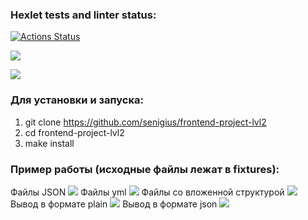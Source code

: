 ### Hexlet tests and linter status:
[![Actions Status](https://github.com/senigius/frontend-project-lvl2/workflows/hexlet-check/badge.svg)](https://github.com/senigius/frontend-project-lvl2/actions)

<a href="https://codeclimate.com/github/senigius/frontend-project-lvl2/maintainability"><img src="https://api.codeclimate.com/v1/badges/1412e5be6d48d7aa90b5/maintainability" /></a>

<a href="https://codeclimate.com/github/senigius/frontend-project-lvl2/test_coverage"><img src="https://api.codeclimate.com/v1/badges/1412e5be6d48d7aa90b5/test_coverage" /></a>

### Для установки и запуска:
1) git clone https://github.com/senigius/frontend-project-lvl2
2) cd frontend-project-lvl2
3) make install

### Пример работы (исходные файлы лежат в __fixtures__):
Файлы JSON
<a href="https://asciinema.org/a/dgP7K6cEWbX2Nk6vQkESpRyND" target="_blank"><img src="https://asciinema.org/a/dgP7K6cEWbX2Nk6vQkESpRyND.svg" /></a>
Файлы yml
<a href="https://asciinema.org/a/gJro4xKUDDS2dF5qpUbf1SIBN" target="_blank"><img src="https://asciinema.org/a/gJro4xKUDDS2dF5qpUbf1SIBN.svg" /></a>
Файлы со вложенной структурой 
<a href="https://asciinema.org/a/8CUOFniSAtFVriCheFw0Zm93B" target="_blank"><img src="https://asciinema.org/a/8CUOFniSAtFVriCheFw0Zm93B.svg" /></a>
Вывод в формате plain
<a href="https://asciinema.org/a/56QKERcNVNcpPMj7EaMPjfMYX" target="_blank"><img src="https://asciinema.org/a/56QKERcNVNcpPMj7EaMPjfMYX.svg" /></a>
Вывод в формате json
<a href="https://asciinema.org/a/D5UmESANdHuw02AWbjV8GgsUp" target="_blank"><img src="https://asciinema.org/a/D5UmESANdHuw02AWbjV8GgsUp.svg" /></a>